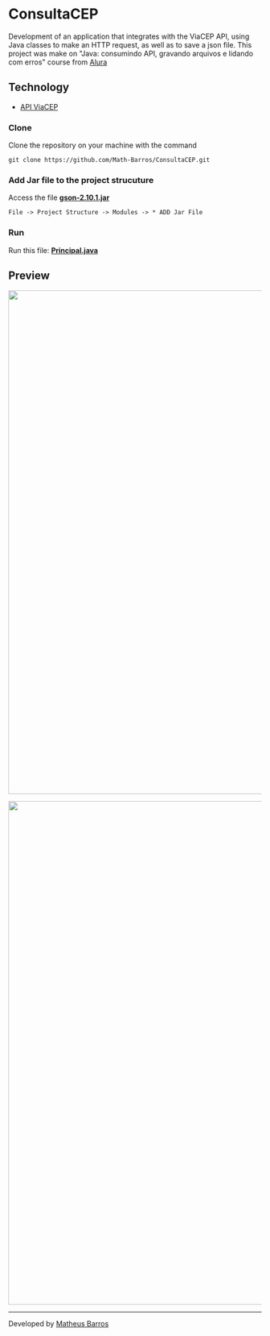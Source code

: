 # ConsultaCEP

Development of an application that integrates with the ViaCEP API, using Java classes to make an HTTP request, as well as to save a json file. This project was make on "Java: consumindo API, gravando arquivos e lidando com erros" course from [Alura](https://www.alura.com.br/)

## Technology

- [API ViaCEP](https://viacep.com.br/)

### Clone
Clone the repository on your machine with the command

```git clone https://github.com/Math-Barros/ConsultaCEP.git```

### Add Jar file to the project strucuture
Access the file **[gson-2.10.1.jar](https://github.com/Math-Barros/ConsultaCEP/blob/master/gson/gson-2.10.1.jar)**

```
File -> Project Structure -> Modules -> * ADD Jar File
```

### Run

Run this file: **[Principal.java](https://github.com/Math-Barros/ConsultaCEP/blob/master/src/Principal.java)**

## Preview

<p align="center">
  <img src="/preview/Preview1.png" width="1000" />
</p>

<p align="center">
  <img src="/preview/Preview2.png" width="1000" />
</p>

--- 
Developed by [Matheus Barros](https://github.com/Math-Barros)
